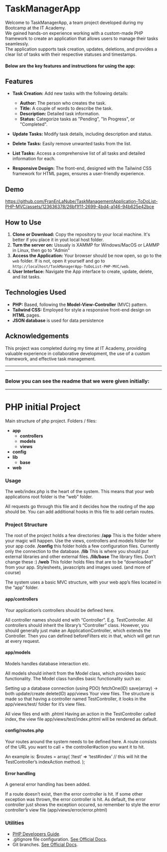 # TaskManagerApp
Welcome to TaskManagerApp, a team project developed during my Bootcamp at the IT Academy.   
We gained hands-on experience working with a custom-made PHP framework to create an application that allows users to manage their tasks seamlessly.  
The application supports task creation, updates, deletions, and provides a clear list of tasks with their respective statuses and timestamps.   
#### Below are the key features and instructions for using the app:

## Features

- **Task Creation:** Add new tasks with the following details:

    - **Author:** The person who creates the task.
    - **Title:** A couple of words to describe the task.
    - **Description:** Detailed task information.
    - **Status:** Categorize tasks as "Pending", "In Progress", or "Completed".

- **Update Tasks:** Modify task details, including description and status.

- **Delete Tasks:** Easily remove unwanted tasks from the list.

- **List Tasks:** Access a comprehensive list of all tasks and detailed information for each.

- **Responsive Design:** The front-end, designed with the Tailwind CSS framework for HTML pages, ensures a user-friendly experience.

## Demo
https://github.com/FranEnLaNube/TaskManagementApplication-ToDoList-PHP-MVC/assets/123636378/26bf1f11-2699-4bd4-a146-94b625e42bce

## How to Use

1. **Clone or Download:** Copy the repository to your local machine. It's better if you place it in yout local host folder.
2. **Turn the server on:** Ussualy is XAMMP for Windows/MacOS or LAMMP in Linux, then go to "Admin"
6. **Access the Application:** Your browser should be now open, so go to the `web` folder. If is not, open it yourself and go to `http://localhost/TaskManagerApp-ToDoList-PHP-MVC/web`.
7. **User Interface:** Navigate the App interface to create, update, delete, and list tasks.

## Technologies Used

- **PHP:** Based, following the **Model-View-Controller** (MVC) pattern.
- **Tailwind CSS:** Employed for style a responsive front-end design on **HTML** pages.
- **JSON database** is used for data persistence

## Acknowledgements

This project was completed during my time at IT Academy, providing valuable experience in collaborative development, the use of a custom framework, and effective task management.

---
---
### Below you can see the readme that we were given initially:
---
# PHP initial Project
Main structure of php project. Folders / files:
- **app**
  - **controllers**
  - **models**
  - **views**
- **config**
- **lib**
  - **base**
- **web**

### Usage

The web/index.php is the heart of the system.
This means that your web applications root folder is the “web” folder.

All requests go through this file and it decides how the routing of the app
should be.
You can add additional hooks in this file to add certain routes.

### Project Structure

The root of the project holds a few directories:
**/app** This is the folder where your magic will happen. Use the views, controllers and models folder for your app code.
**/config** this folder holds a few configuration files. Currently only the connection to the database.
**/lib** This is where you should put external libraries and other external files.
**/lib/base** The library files. Don’t change these :)
**/web** This folder holds files that are to be “downloaded” from your app. Stylesheets, javascripts and images used. (and more of course)

The system uses a basic MVC structure, with your web app’s files located in the
“app” folder.

#### app/controllers
Your application’s controllers should be defined here.

All controller names should end with “Controller”. E.g. TestController.
All controllers should inherit the library’s “Controller” class.
However, you should generally just make an ApplicationController, which extends
the Controller. Then you can defined beforeFilters etc in that, which will get run
at every request.

#### app/models
Models handles database interaction etc.

All models should inherit from the Model class, which provides basic functionality.
The Model class handles basic functionality such as:

Setting up a database connection (using PDO)
fetchOne(ID)
save(array) → both update/create
delete(ID)
app/views
Your view files.
The structure is made so that having a controller named TestController, it looks
in the app/views/test/ folder for it’s view files.

All view files end with .phtml
Having an action in the TestController called index, the view file
app/views/test/index.phtml will be rendered as default.

#### config/routes.php
Your routes around the system needs to be defined here.
A route consists of the URL you want to call + the controller#action you want it
to hit.

An example is:
$routes = array(
‘/test’ => ‘test#index’ // this will hit the TestController’s indexAction method.
);

#### Error handling
A general error handling has been added.

If a route doesn’t exist, then the error controller is hit.
If some other exception was thrown, the error controller is hit.
As default, the error controller just shows the exception occured, so remember
to style the error controller’s view file (app/views/error/error.phtml)


### Utilities
- [PHP Developers Guide](https://www.php.net/manual/en/index.php).
- .gitignore file configuration. [See Official Docs](https://docs.github.com/en/get-started/getting-started-with-git/ignoring-files).
- Git branches. [See Official Docs](https://git-scm.com/book/en/v2/Git-Branching-Branches-in-a-Nutshell).
